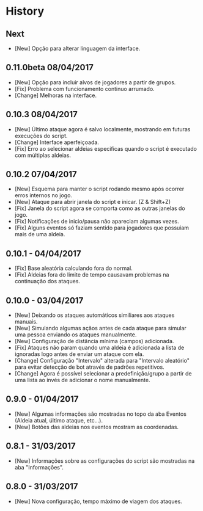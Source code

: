 # History

## Next
- [New] Opção para alterar linguagem da interface.

## 0.11.0beta 08/04/2017
- [New] Opção para incluir alvos de jogadores a partir de grupos.
- [Fix] Problema com funcionamento continuo arrumado.
- [Change] Melhoras na interface.

## 0.10.3 08/04/2017
- [New] Último ataque agora é salvo localmente, mostrando em futuras execuções do script.
- [Change] Interface aperfeiçoada.
- [Fix] Erro ao selecionar aldeias especificas quando o script é executado com múltiplas aldeias.

## 0.10.2 07/04/2017
- [New] Esquema para manter o script rodando mesmo após ocorrer erros internos no jogo.
- [New] Ataque para abrir janela do script e inicar. (Z & Shift+Z)
- [Fix] Janela do script agora se comporta como as outras janelas do jogo.
- [Fix] Notificações de inicio/pausa não apareciam algumas vezes.
- [Fix] Alguns eventos só faziam sentido para jogadores que possuiam mais de uma aldeia.

## 0.10.1 - 04/04/2017
- [Fix] Base aleatória calculando fora do normal.
- [Fix] Aldeias fora do limite de tempo causavam problemas na continuação dos ataques.

## 0.10.0 - 03/04/2017

- [New] Deixando os ataques automáticos similiares aos ataques manuais.
- [New] Simulando algumas açãos antes de cada ataque para simular uma pessoa enviando os ataques manualmente.
- [New] Configuração de distância mínima (campos) adicionada.
- [Fix] Ataques não param quando uma aldeia é adicionada a lista de ignoradas logo antes de enviar um ataque com ela.
- [Change] Configuração "Intervalo" alterada para "Intervalo aleatório" para evitar detecção de bot através de padrões repetitivos.
- [Change] Agora é possível selecionar a predefinição/grupo a partir de uma lista ao invés de adicionar o nome manualmente.

## 0.9.0 - 01/04/2017

- [New] Algumas informações são mostradas no topo da aba Eventos (Aldeia atual, último ataque, etc...).
- [New] Botões das aldeias nos eventos mostram as coordenadas.

## 0.8.1 - 31/03/2017

- [New] Informações sobre as configurações do script são mostradas na aba "Informações".

## 0.8.0 - 31/03/2017

- [New] Nova configuração, tempo máximo de viagem dos ataques.

